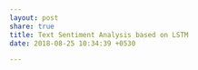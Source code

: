 ```yaml
---
layout: post
share: true
title: Text Sentiment Analysis based on LSTM
date: 2018-08-25 10:34:39 +0530

---
```

